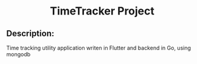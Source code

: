 <h1 align="center">TimeTracker Project</h1>

## Description:
Time tracking utility application writen in Flutter and backend in Go, using mongodb
